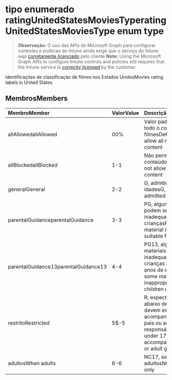 # <a name="ratingunitedstatesmoviestype-enum-type"></a><span data-ttu-id="04062-101">tipo enumerado ratingUnitedStatesMoviesType</span><span class="sxs-lookup"><span data-stu-id="04062-101">ratingUnitedStatesMoviesType enum type</span></span>

> <span data-ttu-id="04062-102">**Observação:** O uso das APIs do Microsoft Graph para configurar controles e políticas do Intune ainda exige que o serviço do Intune seja [corretamente licenciado](https://go.microsoft.com/fwlink/?linkid=839381) pelo cliente.</span><span class="sxs-lookup"><span data-stu-id="04062-102">**Note:** Using the Microsoft Graph APIs to configure Intune controls and policies still requires that the Intune service is [correctly licensed](https://go.microsoft.com/fwlink/?linkid=839381) by the customer.</span></span>

<span data-ttu-id="04062-103">Identificações de classificação de filmes nos Estados Unidos</span><span class="sxs-lookup"><span data-stu-id="04062-103">Movies rating labels in United States</span></span>
## <a name="members"></a><span data-ttu-id="04062-104">Membros</span><span class="sxs-lookup"><span data-stu-id="04062-104">Members</span></span>
|<span data-ttu-id="04062-105">Membro</span><span class="sxs-lookup"><span data-stu-id="04062-105">Member</span></span>|<span data-ttu-id="04062-106">Valor</span><span class="sxs-lookup"><span data-stu-id="04062-106">Value</span></span>|<span data-ttu-id="04062-107">Descrição</span><span class="sxs-lookup"><span data-stu-id="04062-107">Description</span></span>|
|:---|:---|:---|
|<span data-ttu-id="04062-108">allAllowed</span><span class="sxs-lookup"><span data-stu-id="04062-108">allAllowed</span></span>|<span data-ttu-id="04062-109">0</span><span class="sxs-lookup"><span data-stu-id="04062-109">0%</span></span>|<span data-ttu-id="04062-110">Valor padrão, permitir todo o conteúdo de filmes</span><span class="sxs-lookup"><span data-stu-id="04062-110">Default value, allow all movies content</span></span>|
|<span data-ttu-id="04062-111">allBlocked</span><span class="sxs-lookup"><span data-stu-id="04062-111">allBlocked</span></span>|<span data-ttu-id="04062-112">1</span><span class="sxs-lookup"><span data-stu-id="04062-112">-1</span></span>|<span data-ttu-id="04062-113">Não permitir qualquer conteúdo de filmes</span><span class="sxs-lookup"><span data-stu-id="04062-113">Do not allow any movies content</span></span>|
|<span data-ttu-id="04062-114">general</span><span class="sxs-lookup"><span data-stu-id="04062-114">General</span></span>|<span data-ttu-id="04062-115">2</span><span class="sxs-lookup"><span data-stu-id="04062-115">-2</span></span>|<span data-ttu-id="04062-116">G, admitidas todas as idades</span><span class="sxs-lookup"><span data-stu-id="04062-116">G, all ages admitted</span></span>|
|<span data-ttu-id="04062-117">parentalGuidance</span><span class="sxs-lookup"><span data-stu-id="04062-117">parentalGuidance</span></span>|<span data-ttu-id="04062-118">3</span><span class="sxs-lookup"><span data-stu-id="04062-118">-3</span></span>|<span data-ttu-id="04062-119">PG, alguns materiais podem ser inadequados para crianças</span><span class="sxs-lookup"><span data-stu-id="04062-119">PG, some material may not be suitable for children</span></span>|
|<span data-ttu-id="04062-120">parentalGuidance13</span><span class="sxs-lookup"><span data-stu-id="04062-120">parentalGuidance13</span></span>|<span data-ttu-id="04062-121">4</span><span class="sxs-lookup"><span data-stu-id="04062-121">-4</span></span>|<span data-ttu-id="04062-122">PG13, alguns materiais podem ser inadequados para crianças abaixo de 13 anos de idade</span><span class="sxs-lookup"><span data-stu-id="04062-122">PG13, some material may be inappropriate for children under 13</span></span>|
|<span data-ttu-id="04062-123">restrito</span><span class="sxs-lookup"><span data-stu-id="04062-123">Restricted</span></span>|<span data-ttu-id="04062-124">5</span><span class="sxs-lookup"><span data-stu-id="04062-124">$-5</span></span>|<span data-ttu-id="04062-125">R, espectadores abaixo de 17 anos devem estar acompanhados dos pais ou adulto responsável</span><span class="sxs-lookup"><span data-stu-id="04062-125">R, viewers under 17 require accompanying parent or adult guardian</span></span>|
|<span data-ttu-id="04062-126">adultos</span><span class="sxs-lookup"><span data-stu-id="04062-126">When adults</span></span>|<span data-ttu-id="04062-127">6</span><span class="sxs-lookup"><span data-stu-id="04062-127">-6</span></span>|<span data-ttu-id="04062-128">NC17, somente para adultos</span><span class="sxs-lookup"><span data-stu-id="04062-128">NC17, adults only</span></span>|








